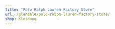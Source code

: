```yaml
---
title: "Polo Ralph Lauren Factory Store"
url: /glendale/polo-ralph-lauren-factory-store/
shop: Kleidung
---
```

